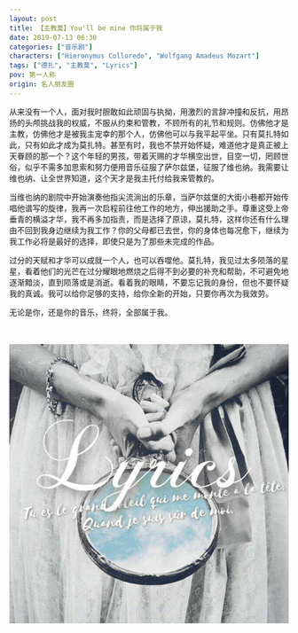 ```yaml
---
layout: post
title: 【主教莫】You'll be mine 你将属于我
date: 2019-07-13 06:30
categories: ["音乐剧"]
characters: ["Hieronymus Colloredo", "Wolfgang Amadeus Mozart"]
tags: ["德扎", "主教莫", "Lyrics"]
pov: 第一人称
origin: 名人朋友圈
---
```


从来没有一个人，面对我时胆敢如此顽固与执拗，用激烈的言辞冲撞和反抗，用昂扬的头颅挑战我的权威，不服从约束和管教，不顾所有的礼节和规则。仿佛他才是主教，仿佛他才是被我主宠幸的那个人，仿佛他可以与我平起平坐。只有莫扎特如此，只有如此才成为莫扎特。甚至有时，我也不禁开始怀疑，难道他才是真正被上天眷顾的那一个？这个年轻的男孩，带着天赐的才华横空出世，目空一切，罔顾世俗，似乎不需多加思索和努力便用音乐征服了萨尔兹堡，征服了维也纳。我需要让维也纳、让全世界知道，这个天才是我主托付给我来管教的。

当维也纳的剧院中开始演奏他指尖流淌出的乐章，当萨尔兹堡的大街小巷都开始传唱他谱写的旋律，我再一次启程前往他工作的地方，伸出援助之手。尊重这受上帝垂青的横溢才华，我不再多加指责，而是选择了原谅，莫扎特，这样你还有什么理由不回到我身边继续为我工作？你的父母都已去世，你的身体也每况愈下，继续为我工作必将是最好的选择，即使只是为了那些未完成的作品。

过分的天赋和才华可以成就一个人，也可以吞噬他。莫扎特，我见过太多陨落的星星，看着他们的光芒在过分耀眼地燃烧之后得不到必要的补充和帮助，不可避免地逐渐黯淡，直到陨落或是消逝。看着我的眼睛，不要忘记我的身份，但也不要怀疑我的真诚。我可以给你足够的支持，给你全新的开始，只要你再次为我效劳。

无论是你，还是你的音乐，终将，全部属于我。

<br><br>
![](https://raw.githubusercontent.com/junesirius/junesirius.github.io/master/assets/images/mrpyq/2019-07-13-Lyrics.jpg)